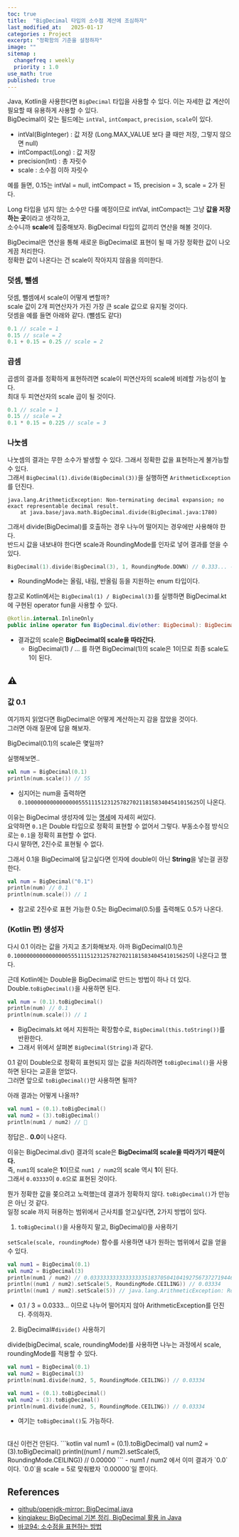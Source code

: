 ```yaml
---
toc: true
title:  "BigDecimal 타입의 소수점 계산에 조심하자"
last_modified_at:   2025-01-17
categories : Project
excerpt: "정확함의 기준을 설정하자"
image: ""
sitemap :
  changefreq : weekly
  priority : 1.0
use_math: true
published: true
---
```


Java, Kotlin을 사용한다면 `BigDecimal` 타입을 사용할 수 있다. 이는 자세한 값 계산이 필요할 때 유용하게 사용할 수 있다.<br>
BigDecimal이 갖는 필드에는 `intVal`, `intCompact`, `precision`, `scale`이 있다.<br>
- intVal(BigInteger) : 값 저장 (Long.MAX_VALUE 보다 클 때만 저장, 그렇지 않으면 null)
- intCompact(Long) : 값 저장
- precision(Int) : 총 자릿수
- scale : 소수점 이하 자릿수

예를 들면, 0.15는 intVal = null, intCompact = 15, precision = 3, scale = 2가 된다.<br>

Long 타입을 넘지 않는 소수만 다룰 예정이므로 intVal, intCompact는 그냥 **값을 저장하는 곳**이라고 생각하고,<br>
소수니까 **scale**에 집중해보자. BigDecimal 타입의 값끼리 연산을 해볼 것이다.<br>

BigDecimal은 연산을 통해 새로운 BigDecimal로 표현이 될 때 가장 정확한 값이 나오게끔 처리한다.<br>
정확한 값이 나온다는 건 scale이 작아지지 않음을 의미한다.<br>

### 덧셈, 뺄셈
덧셈, 뺄셈에서 scale이 어떻게 변할까?<br>
scale 값이 2개 피연산자가 가진 가장 큰 scale 값으로 유지될 것이다.<br>
덧셈을 예를 들면 아래와 같다. (뺄셈도 같다)<br>
```kotlin
0.1 // scale = 1
0.15 // scale = 2
0.1 + 0.15 = 0.25 // scale = 2
```

### 곱셈
곱셈의 결과를 정확하게 표현하려면 scale이 피연산자의 scale에 비례할 가능성이 높다.<br>
최대 두 피연산자의 scale 곱이 될 것이다.<br>
```kotlin
0.1 // scale = 1
0.15 // scale = 2
0.1 * 0.15 = 0.225 // scale = 3
```

### 나눗셈
나눗셈의 결과는 무한 소수가 발생할 수 있다. 그래서 정확한 값을 표현하는게 불가능할 수 있다.<br>
그래서 `BigDecimal(1).divide(BigDecimal(3))`을 실행하면 `ArithmeticException`를 던진다.<br>
```
java.lang.ArithmeticException: Non-terminating decimal expansion; no exact representable decimal result.
	at java.base/java.math.BigDecimal.divide(BigDecimal.java:1780)
```

그래서 divide(BigDecimal)를 호출하는 경우 나누어 떨어지는 경우에만 사용해야 한다.<br>
반드시 값을 내보내야 한다면 scale과 RoundingMode를 인자로 넣어 결과를 얻을 수 있다.<br>
```kotlin
BigDecimal(1).divide(BigDecimal(3), 1, RoundingMode.DOWN) // 0.333... -> 0.3
```
- RoundingMode는 올림, 내림, 반올림 등을 지원하는 enum 타입이다.

참고로 Kotlin에서는 `BigDecimal(1) / BigDecimal(3)`를 실행하면 BigDecimal.kt에 구현된 operator fun을 사용할 수 있다.
```kotlin
@kotlin.internal.InlineOnly
public inline operator fun BigDecimal.div(other: BigDecimal): BigDecimal = this.divide(other, RoundingMode.HALF_EVEN)
```
- 결과값의 scale은 **BigDecimal의 scale을 따라간다.**
  - BigDecimal(1) / ... 를 하면 BigDecimal(1)의 scale은 1이므로 최종 scale도 1이 된다.

## ⚠️
### 값 0.1
여기까지 읽었다면 BigDecimal은 어떻게 계산하는지 감을 잡았을 것이다.<br>
그러면 아래 질문에 답을 해보자.<br>

BigDecimal(0.1)의 scale은 몇일까?

실행해보면..
```kotlin
val num = BigDecimal(0.1)
println(num.scale()) // 55
```
- 심지어는 num을 출력하면 `0.1000000000000000055511151231257827021181583404541015625`이 나온다.

이유는 BigDecimal 생성자에 있는 [명세](https://github.com/openjdk-mirror/jdk7u-jdk/blob/master/src/share/classes/java/math/BigDecimal.java#L772)에 자세히 써있다.<br>
요약하면 `0.1`은 Double 타입으로 정확히 표현할 수 없어서 그렇다. 부동소수점 방식으로는 `0.1`을 정확히 표현할 수 없다.<br>
다시 말하면, 2진수로 표현될 수 없다.<br>

그래서 0.1을 BigDecimal에 담고싶다면 인자에 double이 아닌 **String**을 넣는걸 권장한다.
```kotlin
val num = BigDecimal("0.1")
println(num) // 0.1
println(num.scale()) // 1
```
- 참고로 2진수로 표현 가능한 0.5는 BigDecimal(0.5)를 출력해도 0.5가 나온다.

### (Kotlin 편) 생성자
다시 0.1 이라는 값을 가지고 초기화해보자.
아까 BigDecimal(0.1)은 `0.1000000000000000055511151231257827021181583404541015625`이 나온다고 했다.

근데 Kotlin에는 Double을 BigDecimal로 만드는 방법이 하나 더 있다. Double.`toBigDecimal()`을 사용하면 된다.
```kotlin
val num = (0.1).toBigDecimal()
println(num) // 0.1
println(num.scale()) // 1
```
- BigDecimals.kt 에서 지원하는 확장함수로, `BigDecimal(this.toString())`를 반환한다.
- 그래서 위에서 살펴본 `BigDecimal(String)`과 같다.

0.1 같이 Double으로 정확히 표현되지 않는 값을 처리하려면 `toBigDecimal()`을 사용하면 된다는 교훈을 얻었다.<br>
그러면 앞으로 `toBigDecimal()`만 사용하면 될까?<br>

아래 결과는 어떻게 나올까?
```kotlin
val num1 = (0.1).toBigDecimal()
val num2 = (3).toBigDecimal()
println(num1 / num2) // 🤔
```

정답은.. **0.0**이 나온다.<br>

이유는 BigDecimal.div() 결과의 scale은 **BigDecimal의 scale을 따라가기 때문이다.**<br>
즉, `num1`의 scale은 **1**이므로 `num1 / num2`의 scale 역시 **1**이 된다.<br>
그래서 `0.03333`이 `0.0`으로 표현된 것이다.<br>

뭔가 정확한 값을 쫒으려고 노력했는데 결과가 정확하지 않다. `toBigDecimal()`가 만능은 아닌 것 같다.<br>
일정 scale 까지 혀용하는 범위에서 근사치를 얻고싶다면, 2가지 방법이 있다.<br>

1. `toBigDecimal()`을 사용하지 말고, BigDecimal()을 사용하기

`setScale(scale, roundingMode)` 함수를 사용하면 내가 원하는 범위에서 값을 얻을 수 있다.
```kotlin
val num1 = BigDecimal(0.1)
val num2 = BigDecimal(3)
println(num1 / num2) // 0.0333333333333333351837050410419275673727194468180338542
println((num1 / num2).setScale(5, RoundingMode.CEILING)) // 0.03334
println((num1 / num2).setScale(5)) // java.lang.ArithmeticException: Rounding necessary
```
- 0.1 / 3 = 0.0333... 이므로 나누어 떨어지지 않아 ArithmeticException를 던진다. 주의하자.

2. BigDecimal#`divide()` 사용하기

divide(bigDecimal, scale, roundingMode)를 사용하면 나누는 과정에서 scale, roundingMode를 적용할 수 있다.
```kotlin
val num1 = BigDecimal(0.1)
val num2 = BigDecimal(3)
println(num1.divide(num2, 5, RoundingMode.CEILING)) // 0.03334

val num1 = (0.1).toBigDecimal()
val num2 = (3).toBigDecimal()
println(num1.divide(num2, 5, RoundingMode.CEILING)) // 0.03334
```
- 여기는 `toBigDecimal()`도 가능하다.

<br>
대신 이런건 안된다.
```kotlin
val num1 = (0.1).toBigDecimal()
val num2 = (3).toBigDecimal()
println((num1 / num2).setScale(5, RoundingMode.CEILING)) // 0.00000
```
- num1 / num2 에서 이미 결과가 `0.0`이다. `0.0`을 scale = 5로 맞춰봤자 `0.00000`일 뿐이다.


## References
- [github/openjdk-mirror: BigDecimal.java](https://github.com/openjdk-mirror/jdk7u-jdk/blob/master/src/share/classes/java/math/BigDecimal.java#L772)
- [kingjakeu: BigDecimal 기본 정리, BigDecimal 활용 in Java](https://kingjakeu.github.io/java/2020/12/23/bigdecimal/)
- [바코94: 소수점을 표현하는 방법](https://bako94.tistory.com/328)